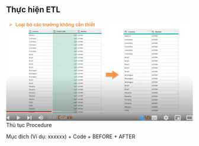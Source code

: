 ## Thực hiện ETL

![alt text](image-31.png)
Thủ tục Procedure

Mục đích (Ví dụ: xxxxxx) + Code + BEFORE + AFTER
